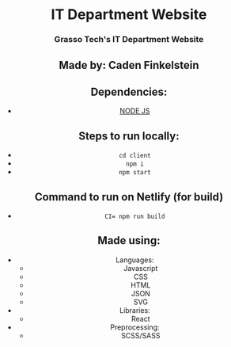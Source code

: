 <div align="center">
<h1>IT Department Website</h1>

<h3>Grasso Tech's IT Department Website</h3>
<h2>Made by: Caden Finkelstein</h2>

<h2>Dependencies:</h2>
<ul>
    <li>
        <a href="https://nodejs.org/en/">NODE JS</a>
    </li>
</ul>

<h2>Steps to run locally:</h2>
<ul>
    <li>
        <code>cd client</code>
    </li>
    <li>
        <code>npm i</code>
    </li>
    <li>
        <code>npm start</code>
    </li>
</ul>

<h2>Command to run on Netlify (for build)</h2>
<ul>
    <li>
        <code>CI= npm run build</code>
    </li>
</ul>

<h2>Made using:</h2>
    <ul>
        <li>
            Languages:
            <ul>
                <li>Javascript</li>
                <li>CSS</li>
                <li>HTML</li>
                <li>JSON</li>
                <li>SVG</li>
            </uL>
        </li>
        <li>
            Libraries:
            <ul>
                <li>React</li>
            </ul>
        </li>
        <li>
            Preprocessing:
            <ul>
                <li>SCSS/SASS</li>
            </ul>
        </li>
    </ul>
</div>